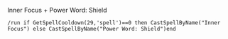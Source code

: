 Inner Focus + Power Word: Shield
```
/run if GetSpellCooldown(29,'spell')==0 then CastSpellByName("Inner Focus") else CastSpellByName("Power Word: Shield")end
```
